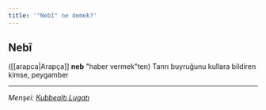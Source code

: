 ```yaml
---
title: '"Nebî" ne demek?'
---
```

  
## Nebî
([[arapca|Arapça]] **neb** "haber vermek"ten) Tanrı buyruğunu kullara bildiren kimse, peygamber

---
*Menşei: [Kubbealtı Lugatı](https://www.lugatim.com/s/Nebî)*